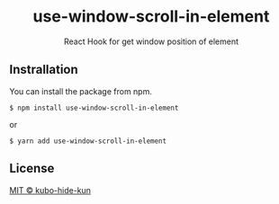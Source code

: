 <h1 align="center">
  use-window-scroll-in-element
</h1>

<p align="center">
  React Hook for get window position of element
</p>

## Instrallation
You can install the package from npm.

```
$ npm install use-window-scroll-in-element
```

or

```
$ yarn add use-window-scroll-in-element
```

## License
[MIT © kubo-hide-kun](./LICENSE)
